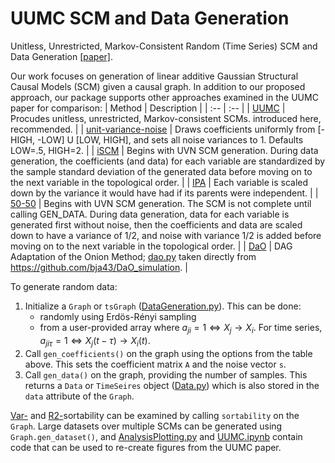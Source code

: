# UUMC SCM and Data Generation
Unitless, Unrestricted, Markov-Consistent Random (Time Series) SCM and Data Generation [[paper]](https://doi.org/10.48550/arXiv.2405.13100).

Our work focuses on generation of linear additive Gaussian Structural Causal Models (SCM) given a causal graph. In addition to our proposed approach, our package supports other approaches examined in the UUMC paper for comparison:
| Method | Description |
| :-- | :-- |
| [UUMC](https://doi.org/10.48550/arXiv.2503.17037) | Procudes unitless, unrestricted, Markov-consistent SCMs. introduced here, recommended. |
| [unit-variance-noise](https://doi.org/10.48550/arXiv.1803.01422) | Draws coefficients uniformly from [-HIGH, -LOW] U [LOW, HIGH], and sets all noise variances to 1. Defaults LOW=.5, HIGH=2. |
| [iSCM](https://arxiv.org/abs/2406.11601) | Begins with UVN SCM generation. During data generation, the coefficients (and data) for each variable are standardized by the sample standard deviation of the generated data before moving on to the next variable in the topological order. |
| [IPA](http://jmlr.org/papers/v21/17-123.html) | Each variable is scaled down by the variance it would have had if its parents were independent. |
| [50-50](https://proceedings.mlr.press/v177/squires22a.html) | Begins with UVN SCM generation. The SCM is not complete until calling GEN_DATA. During data generation, data for each variable is generated first without noise, then the coefficients and data are scaled down to have a variance of 1/2, and noise with variance 1/2 is added before moving on to the next variable in the topological order. |
| [DaO](https://doi.org/10.48550/arXiv.2405.13100) | DAG Adaptation of the Onion Method; [dao.py](dao.py) taken directly from https://github.com/bja43/DaO_simulation. |
                  
To generate random data:
1. Initialize a `Graph` or `tsGraph` ([DataGeneration.py](DataGeneration.py)). This can be done:
   * randomly using Erdös-Rényi sampling
   * from a user-provided array where $a_{ji}=1 \Leftrightarrow X_j \rightarrow X_i$. For time series, $a_{ji\tau}=1 \Leftrightarrow X_j(t-\tau)\rightarrow X_i(t)$.
2. Call `gen_coefficients()` on the graph using the options from the table above. This sets the coefficient matrix `A` and the noise vector `s`.
3. Call `gen_data()` on the graph, providing the number of samples. This returns a `Data` or `TimeSeires` object ([Data.py](Data.py)) which is also stored in the `data` attribute of the `Graph`.

[Var-](https://doi.org/10.48550/arXiv.2102.13647) and [R2-](https://proceedings.neurips.cc/paper_files/paper/2023/file/027e86facfe7c1ea52ca1fca7bc1402b-Paper-Conference.pdf)sortability can be examined by calling `sortability` on the `Graph`. Large datasets over multiple SCMs can be generated using `Graph.gen_dataset()`, and [AnalysisPlotting.py](AnalysisPlotting.py) and [UUMC.ipynb](UUMC.ipynb) contain code that can be used to re-create figures from the UUMC paper.